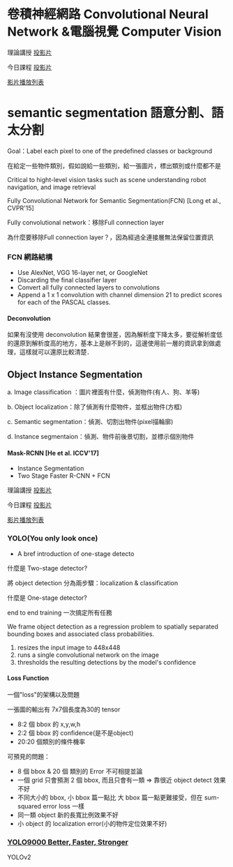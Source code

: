 # 卷積神經網路 Convolutional Neural Network &電腦視覺 Computer Vision

理論講授 [投影片 ](https://drive.google.com/file/d/1gr_U_FlIT8cbJ35zr5Raf1tNe5x4rgkM/view)

今日課程 [投影片 ](https://drive.google.com/file/d/1pEJ-2RYYwOAIow90JqfaBKRWSZApWYSN/view)

[影片播放列表](https://www.youtube.com/playlist?list=PL1f_B9coMEeDtGJ00o8v9Qg7z0meYcdhB)

# semantic segmentation 語意分割、語太分割

Goal：Label each pixel to one of the predefined classes or background

在給定一些物件類別，假如說給一些類別，給一張圖片，標出類別或什麼都不是

Critical to hight-level vision tasks such as scene understanding robot navigation, and image retrieval

Fully Convolutional Network for Semantic Segmentation\(FCN\) \[Long et al., CVPR'15\]

Fully convolutional network：移除Full connection layer

為什麼要移除Full connection layer？，因為經過全連接層無法保留位置資訊

### FCN 網路結構

* Use AlexNet, VGG 16-layer net, or GoogleNet
* Discarding the final classifier layer
* Convert all fully connected layers to convolutions
* Append a 1 x 1 convolution with channel dimension 21 to predict scores for each of the PASCAL classes.

#### Deconvolution

如果有沒使用 deconvolution 結果會很差，因為解析度下降太多，要從解析度低的還原到解析度高的地方，基本上是辦不到的，這邊使用前一層的資訊拿到做處理，這樣就可以還原比較清楚．

#### 

## Object Instance Segmentation

a. Image classification ：圖片裡面有什麼，偵測物件\(有人、狗、羊等\)

b. Object localization：除了偵測有什麼物件，並框出物件\(方框\)

c. Semantic segmentation：偵測、切割出物件\(pixel描輪廓\)

d. Instance segmentaion：偵測、物件前後景切割，並標示個別物件



#### Mask-RCNN \[He et al. ICCV'17\]

* Instance Segmentation
* Two Stage Faster R-CNN + FCN



理論講授 [投影片 ](https://drive.google.com/file/d/1gr_U_FlIT8cbJ35zr5Raf1tNe5x4rgkM/view)

今日課程 [投影片 ](https://drive.google.com/file/d/1GJLX5mm85cTvNdx5DsdvK7sZTj7fNuhp/view)

[影片播放列表](https://www.youtube.com/playlist?list=PL1f_B9coMEeCiJeQN_w00Irur8YnNzfPX)



### YOLO\(You only look once\)

* A bref introduction of one-stage detecto



什麼是 Two-stage detector?

將 object detection 分為兩步驟：localization & classification



什麼是 One-stage detector?

end to end training 一次搞定所有任務



We frame object detection as a regression problem to spatially separated bounding boxes and associated class probabilities.

1. resizes the input image to 448x448
2. runs a single convolutional network on the image 
3. thresholds the resulting detections by the model's confidence



#### Loss Function 

一個"loss"的架構以及問題

一張圖的輸出有 7x7個長度為30的 tensor

* 8:2 個 bbox 的 x,y,w,h
* 2:2 個 bbox 的 confidence\(是不是object\)
* 20:20 個類別的條件機率

可預見的問題：

* 8 個 bbox & 20 個 類別的 Error 不可相提並論
* 一個 grid 只會預測 2 個 bbox, 而且只會有一類 =&gt; 靠很近 object detect 效果不好
* 不同大小的 bbox, 小 bbox 篇一點比 大 bbox 篇一點更難接受，但在 sum-squared error loss 一樣
* 同一類 object 新的長寬比例效果不好
* 小 object 的 localization error\(小的物件定位效果不好\)



### [YOLO9000 Better, Faster, Stronger](https://pjreddie.com/darknet/yolo/)







YOLOv2





